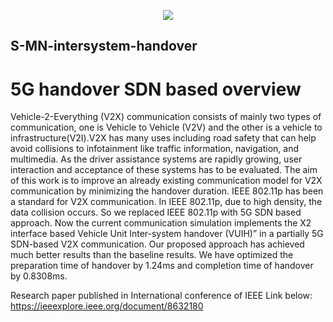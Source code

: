 <p align="center"><img src="https://www.iwextech.com/wp-content/uploads/elementor/thumbs/logo-opoihsv8rted7y8urcq736haofkpw1qfe1ios2iezs.png"></p>

## S-MN-intersystem-handover
# 5G handover SDN based overview

Vehicle-2-Everything (V2X) communication consists
of mainly two types of communication, one is Vehicle to Vehicle
(V2V) and the other is a vehicle to infrastructure(V2I).V2X has
many uses including road safety that can help avoid collisions to
infotainment like traffic information, navigation, and multimedia.
As the driver assistance systems are rapidly growing, user interaction
and acceptance of these systems has to be evaluated. The
aim of this work is to improve an already existing communication
model for V2X communication by minimizing the handover duration.
IEEE 802.11p has been a standard for V2X communication.
In IEEE 802.11p, due to high density, the data collision occurs.
So we replaced IEEE 802.11p with 5G SDN based approach.
Now the current communication simulation implements the X2
interface based Vehicle Unit Inter-system handover (VUIH)” in
a partially 5G SDN-based V2X communication. Our proposed
approach has achieved much better results than the baseline
results. We have optimized the preparation time of handover by
1.24ms and completion time of handover by 0.8308ms.

Research paper published in International conference of IEEE Link below:
https://ieeexplore.ieee.org/document/8632180
